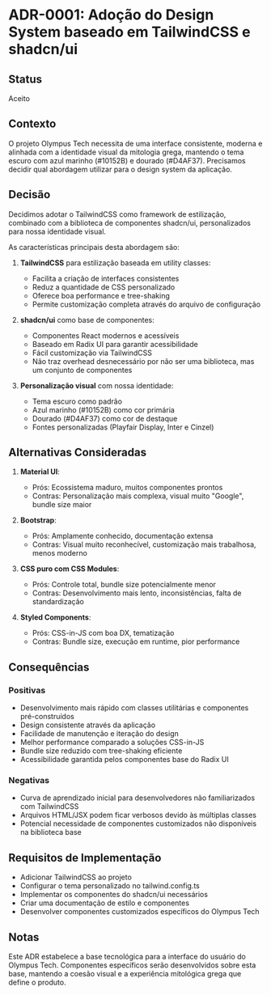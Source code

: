 
# ADR-0001: Adoção do Design System baseado em TailwindCSS e shadcn/ui

## Status

Aceito

## Contexto

O projeto Olympus Tech necessita de uma interface consistente, moderna e alinhada com a identidade visual da mitologia grega, mantendo o tema escuro com azul marinho (#10152B) e dourado (#D4AF37). Precisamos decidir qual abordagem utilizar para o design system da aplicação.

## Decisão

Decidimos adotar o TailwindCSS como framework de estilização, combinado com a biblioteca de componentes shadcn/ui, personalizados para nossa identidade visual.

As características principais desta abordagem são:

1. **TailwindCSS** para estilização baseada em utility classes:
   - Facilita a criação de interfaces consistentes
   - Reduz a quantidade de CSS personalizado
   - Oferece boa performance e tree-shaking
   - Permite customização completa através do arquivo de configuração

2. **shadcn/ui** como base de componentes:
   - Componentes React modernos e acessíveis
   - Baseado em Radix UI para garantir acessibilidade
   - Fácil customização via TailwindCSS
   - Não traz overhead desnecessário por não ser uma biblioteca, mas um conjunto de componentes

3. **Personalização visual** com nossa identidade:
   - Tema escuro como padrão
   - Azul marinho (#10152B) como cor primária
   - Dourado (#D4AF37) como cor de destaque
   - Fontes personalizadas (Playfair Display, Inter e Cinzel)

## Alternativas Consideradas

1. **Material UI**:
   - Prós: Ecossistema maduro, muitos componentes prontos
   - Contras: Personalização mais complexa, visual muito "Google", bundle size maior

2. **Bootstrap**:
   - Prós: Amplamente conhecido, documentação extensa
   - Contras: Visual muito reconhecível, customização mais trabalhosa, menos moderno

3. **CSS puro com CSS Modules**:
   - Prós: Controle total, bundle size potencialmente menor
   - Contras: Desenvolvimento mais lento, inconsistências, falta de standardização

4. **Styled Components**:
   - Prós: CSS-in-JS com boa DX, tematização
   - Contras: Bundle size, execução em runtime, pior performance

## Consequências

### Positivas

- Desenvolvimento mais rápido com classes utilitárias e componentes pré-construídos
- Design consistente através da aplicação
- Facilidade de manutenção e iteração do design
- Melhor performance comparado a soluções CSS-in-JS
- Bundle size reduzido com tree-shaking eficiente
- Acessibilidade garantida pelos componentes base do Radix UI

### Negativas

- Curva de aprendizado inicial para desenvolvedores não familiarizados com TailwindCSS
- Arquivos HTML/JSX podem ficar verbosos devido às múltiplas classes
- Potencial necessidade de componentes customizados não disponíveis na biblioteca base

## Requisitos de Implementação

- Adicionar TailwindCSS ao projeto
- Configurar o tema personalizado no tailwind.config.ts
- Implementar os componentes do shadcn/ui necessários
- Criar uma documentação de estilo e componentes
- Desenvolver componentes customizados específicos do Olympus Tech

## Notas

Este ADR estabelece a base tecnológica para a interface do usuário do Olympus Tech. Componentes específicos serão desenvolvidos sobre esta base, mantendo a coesão visual e a experiência mitológica grega que define o produto.

